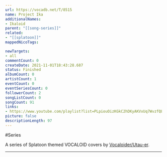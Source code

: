 ```yaml
---
url: https://vocadb.net/T/8515
name: Project Ika
additionalNames: 
- Ikaloid
parent: "[[song-series]]"
related:
- "[[splatoon]]"
mappedNicoTags:

newTargets:
- all
commentCount: 0
createDate: 2021-11-01T18:43:28.687
status: Finished
albumCount: 0
artistCount: 1
eventCount: 0
eventSeriesCount: 0
followerCount: 2
songListCount: 0
songCount: 91
links: 
- https://www.youtube.com/playlist?list=PLpiouOizKGkC2hDKyAKVxUq7WvzfQLyph
picture: false
descriptionLength: 97
---
```


#Series

A series of Splatoon themed VOCALOID covers by [Vocaloider/Utau-er](https://vocadb.net/Ar/57130).

---


